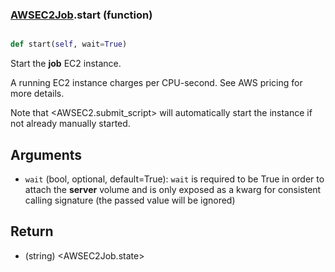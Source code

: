 ### [AWSEC2Job](AWSEC2Job.md).start (function)


```py

def start(self, wait=True)

```



Start the **job** EC2 instance.

A running EC2 instance charges per CPU-second.  See AWS pricing for more details.

Note that &lt;AWSEC2.submit_script&gt; will automatically start the instance
if not already manually started.

Arguments
------------
* `wait` (bool, optional, default=True): `wait` is required to be True
    in order to attach the **server** volume and is only exposed as a
    kwarg for consistent calling signature (the passed value will be ignored)

Return
--------
* (string) &lt;AWSEC2Job.state&gt;

